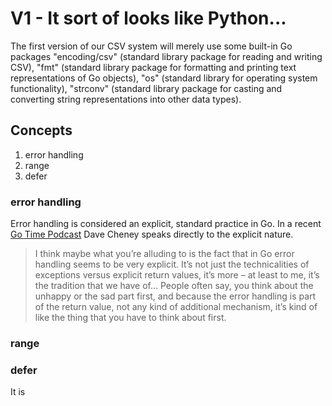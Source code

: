 # V1 - It sort of looks like Python...

The first version of our CSV system will merely use some built-in Go packages "encoding/csv" (standard library package for reading and writing CSV), "fmt" (standard library package for formatting and printing text representations of Go objects), "os" (standard library for operating system functionality), "strconv" (standard library package for casting and converting string representations into other data types).

## Concepts 
 
1. error handling
2. range
3. defer

### error handling

Error handling is considered an explicit, standard practice in Go.  In a recent [Go Time Podcast](https://changelog.com/gotime/91) Dave Cheney speaks directly to the explicit nature. 
> I think maybe what you’re alluding to is the fact that in Go error handling seems to be very explicit. It’s not just the technicalities of exceptions versus explicit return values, it’s more – at least to me, it’s the tradition that we have of… People often say, you think about the unhappy or the sad part first, and because the error handling is part of the return value, not any kind of additional mechanism, it’s kind of like the thing that you have to think about first.

### range

### defer

It is